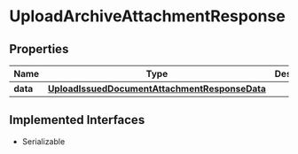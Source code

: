 

# UploadArchiveAttachmentResponse


## Properties

Name | Type | Description | Notes
------------ | ------------- | ------------- | -------------
**data** | [**UploadIssuedDocumentAttachmentResponseData**](UploadIssuedDocumentAttachmentResponseData.md) |  |  [optional]


## Implemented Interfaces

* Serializable


